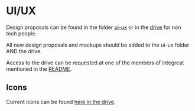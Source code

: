 # UI/UX
Design proposals can be found in the folder [ui-ux](../ui-ux) or in the
[drive](https://drive.google.com/drive/folders/1cAJB_-FItDmhj4naHBKwsY6LVhmjN_er) for non tech people.

All new design proposals and mockups should be added to the ui-ux folder AND the drive.
 
Access to the drive can be requested at one of the members of Integreat mentioned in the [README](../README.md).

## Icons
Current icons can be found [here in the drive](https://drive.google.com/drive/folders/1FlSvpC0et0OnFuV-rxV1m2U3hoZO-ufJ).
